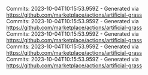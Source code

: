 Commits: 2023-10-04T10:15:53.959Z - Generated via https://github.com/marketplace/actions/artificial-grass
<br>
Commits: 2023-10-04T10:15:53.959Z - Generated via https://github.com/marketplace/actions/artificial-grass
<br>
Commits: 2023-10-04T10:15:53.959Z - Generated via https://github.com/marketplace/actions/artificial-grass
<br>
Commits: 2023-10-04T10:15:53.959Z - Generated via https://github.com/marketplace/actions/artificial-grass
<br>
Commits: 2023-10-04T10:15:53.959Z - Generated via https://github.com/marketplace/actions/artificial-grass
<br>
